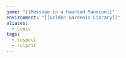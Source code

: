 ```yaml
---
game: "[[Message in a Haunted Mansion]]"
environment: "[[Golden Gardenia Library]]"
aliases:
  - Louis
tags:
  - suspect
  - culprit
---
```

